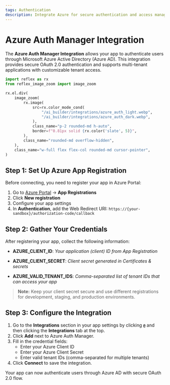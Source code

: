 ```yaml
---
tags: Authentication
description: Integrate Azure for secure authentication and access management within your application.
---
```

# Azure Auth Manager Integration

The **Azure Auth Manager Integration** allows your app to authenticate users through Microsoft Azure Active Directory (Azure AD). This integration provides secure OAuth 2.0 authentication and supports multi-tenant applications with customizable tenant access.

```python exec
import reflex as rx
from reflex_image_zoom import image_zoom
```

```python eval
rx.el.div(
    image_zoom(
        rx.image(
            src=rx.color_mode_cond(
                "/ai_builder/integrations/azure_auth_light.webp",
                "/ai_builder/integrations/azure_auth_dark.webp",
            ),
            class_name="p-2 rounded-md h-auto",
            border=f"0.81px solid {rx.color('slate', 5)}",
        ),
        class_name="rounded-md overflow-hidden",
    ),
    class_name="w-full flex flex-col rounded-md cursor-pointer",
)
```

## Step 1: Set Up Azure App Registration

Before connecting, you need to register your app in Azure Portal:

1. Go to [Azure Portal](https://portal.azure.com) → **App Registrations**
2. Click **New registration**
3. Configure your app settings
4. In **Authentication**, add the Web Redirect URI: `https://{your-sandbox}/authorization-code/callback`

## Step 2: Gather Your Credentials

After registering your app, collect the following information:

- **AZURE_CLIENT_ID**: *Your application (client) ID from App Registration*

- **AZURE_CLIENT_SECRET**: *Client secret generated in Certificates & secrets*

- **AZURE_VALID_TENANT_IDS**: *Comma-separated list of tenant IDs that can access your app*

> **Note:** Keep your client secret secure and use different registrations for development, staging, and production environments.

## Step 3: Configure the Integration

1. Go to the **Integrations** section in your app settings by clicking **`@`** and then clicking the **Integrations** tab at the top.
2. Click **Add** next to Azure Auth Manager.
3. Fill in the credential fields:
   - Enter your Azure Client ID
   - Enter your Azure Client Secret
   - Enter valid tenant IDs (comma-separated for multiple tenants)
4. Click **Connect** to save the integration.

Your app can now authenticate users through Azure AD with secure OAuth 2.0 flow.
